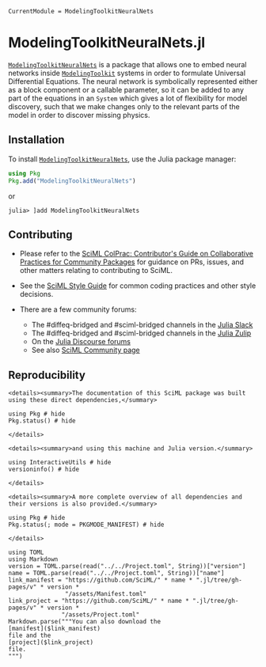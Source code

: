 ```@meta
CurrentModule = ModelingToolkitNeuralNets
```

# ModelingToolkitNeuralNets.jl

[`ModelingToolkitNeuralNets`](https://github.com/SciML/ModelingToolkitNeuralNets.jl) is a package that allows one to embed neural networks
inside [`ModelingToolkit`](https://github.com/SciML/ModelingToolkit.jl) systems in order to formulate Universal Differential Equations.
The neural network is symbolically represented either as a block component or a callable parameter, so it can be added to any part of the equations in an `System` which gives a lot of flexibility for model discovery, such that we make changes only to the relevant parts of the model in order to
discover missing physics.

## Installation

To install [`ModelingToolkitNeuralNets`](https://github.com/SciML/ModelingToolkitNeuralNets.jl), use the Julia package manager:

```julia
using Pkg
Pkg.add("ModelingToolkitNeuralNets")
```
or
```julia-repl
julia> ]add ModelingToolkitNeuralNets
```

## Contributing

  - Please refer to the
    [SciML ColPrac: Contributor's Guide on Collaborative Practices for Community Packages](https://github.com/SciML/ColPrac/blob/master/README.md)
    for guidance on PRs, issues, and other matters relating to contributing to SciML.

  - See the [SciML Style Guide](https://github.com/SciML/SciMLStyle) for common coding practices and other style decisions.
  - There are a few community forums:

      + The #diffeq-bridged and #sciml-bridged channels in the
        [Julia Slack](https://julialang.org/slack/)
      + The #diffeq-bridged and #sciml-bridged channels in the
        [Julia Zulip](https://julialang.zulipchat.com/#narrow/stream/279055-sciml-bridged)
      + On the [Julia Discourse forums](https://discourse.julialang.org)
      + See also [SciML Community page](https://sciml.ai/community/)

## Reproducibility

```@raw html
<details><summary>The documentation of this SciML package was built using these direct dependencies,</summary>
```

```@example
using Pkg # hide
Pkg.status() # hide
```

```@raw html
</details>
```

```@raw html
<details><summary>and using this machine and Julia version.</summary>
```

```@example
using InteractiveUtils # hide
versioninfo() # hide
```

```@raw html
</details>
```

```@raw html
<details><summary>A more complete overview of all dependencies and their versions is also provided.</summary>
```

```@example
using Pkg # hide
Pkg.status(; mode = PKGMODE_MANIFEST) # hide
```

```@raw html
</details>
```

```@eval
using TOML
using Markdown
version = TOML.parse(read("../../Project.toml", String))["version"]
name = TOML.parse(read("../../Project.toml", String))["name"]
link_manifest = "https://github.com/SciML/" * name * ".jl/tree/gh-pages/v" * version *
                "/assets/Manifest.toml"
link_project = "https://github.com/SciML/" * name * ".jl/tree/gh-pages/v" * version *
               "/assets/Project.toml"
Markdown.parse("""You can also download the
[manifest]($link_manifest)
file and the
[project]($link_project)
file.
""")
```
